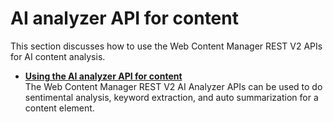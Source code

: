 # AI analyzer API for content

This section discusses how to use the Web Content Manager REST V2 APIs for AI content analysis.

-   **[Using the AI analyzer API for content](wcm_rest_content_ai_analysis.md)**  
The Web Content Manager REST V2 AI Analyzer APIs can be used to do sentimental analysis, keyword extraction, and auto summarization for a content element.
